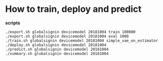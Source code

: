 # How to train, deploy and predict

__scripts__
```shell
./export.sh globalsignin devicemodel 20181004 train 100000
./export.sh globalsignin devicemodel 20181004 eval 1000
./train.sh globalsignin devicemodel 20181004 simple_vae_on_estimator
./deploy.sh globalsignin devicemodel 20181004
./predict.sh globalsignin devicemodel 20181004
./summary.sh globalsignin devicemodel 20181004
```
